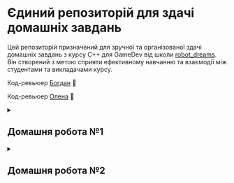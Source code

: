 # Єдиний репозиторій для здачі домашніх завдань
Цей репозиторій призначений для зручної та організованої здачі домашніх завдань з курсу С++ для GameDev від школи [robot_dreams](https://robotdreams.cc/uk). Він створений з метою сприяти ефективному навчанню та взаємодії між студентами та викладачами курсу.

Код-ревьюер [Богдан](https://github.com/bohdanpc) :man:

Код-ревьюер [Олена](https://github.com/helen-black) :woman:

<details>
  <summary><h2>Домашня робота №1</h2></summary>

## Домашнє завдання

### Опис

Домашня робота №1, на тему "**Вступ та підготовка**".

### Завдання

1. Встановіть Visual Studio IDE.
2. Скомпілюйте та запустіть першу програму.
3. Виведіть на консоль текст "I love C++!".
4. Намалюйте у консолі прямокутний трикутник символом "*".

### Реалізація

Вихідний код програми наведено нижче:

```cpp
#include <iostream>

int main()
{
    std::cout << "I love C++!\n" << std::endl;
    
    std::cout << "*\n"
              << "**\n"
              << "* *\n"
              << "*  *\n"
              << "*   *\n"
              << "*    *\n"
              << "*     *\n"
              << "*      *\n"
              << "*       *\n"
              << "**********\n";

    return 0;
}
```
</details>

<details>
  <summary><h2>Домашня робота №2</h2></summary>

## Домашнє завдання

### Опис

Домашня робота №2, на тему "**Система контролю версій Git**".

### Завдання

1. Налаштувати власний профіль на github.
2. Налаштувати git середовище за інструкцією в додаткових матеріалах.
3. Перенести домашні завдання з лекції 1 на гітхаб.

### Реалізація

Був використаний особистий профіль на github - [Denys Taranenko](https://github.com/denys-taranenko).

Також була перенесена Домашня робота №1 в єдиний репозиторій - [robot-dreams-homeworks](https://github.com/denys-taranenko/robot-dreams-homeworks).

<img src="https://lh3.googleusercontent.com/a13TrjRnO5uCWYSXixeARiEqZVWnFcu8V7HMWkNI36BsHhHfLHH6aV03d0_0DovyHZonw08hrs0J4KhyzMzo0nFRceWWJxvL3CFbcsczOrZOGBAPZ8aHkrNYI5WadFhRqEORzmF_igY8oBrN6H5ZApQHLrvWLaPU_BkLqj61whj-FLQThWGckY_hkMzYDgLJFYDvlCFBynrmclc_yNPEMl6UyOIAyfTrD8JG75J7vo6uQTJBWt1D6gtd2bPFpA3a_LU8qQ0yBWDtOekKDlNoBPHWy7W_78SFThh4_KqD7JusRCmFejWUje9vwlnS1ZotDPlYWSnomBjXHn7soqBShqPJ-a03-jo73Ryf_CVXCZEJvT0De4vswIosiR3dOXV8B_WbxG_pqtmo47cZUdTFlicvQQCC7HooYe25vAqUh44J6LdkmiR9aXMTZU8vzmF3GweEosPztXRyRmBeS3Szvo2EtqrKND9dN62NNaLVe1GJ_HgqfYGf3eCEvB_q_p9pCOFXjBtAkSeIj3Ildys2OFIY4X6fWOHCWDCvcI0O-Nee3dwDO0e31gIGJt9RjEXJau4JYNN21ANIO5Q7QKNjwjbJ3AcGqQf94ls9JlK67PnQhszOFgy3Kw6FCNtMLmEnjFpLIs-BohDhbtKifP20PhP9M62yoEEVPzGPP_jm7iId6yyRDBqo2kZtNTju4pAyllKoPfswSrVtyty2OOJKTAYzidZXKGjRwjuUNDzw-xV8Ychn4R1gB37ny8xcpNlLVO3e9eGEAAUoAz_quDYKLSRUrioDEpKGhOxymEkugKnAS2RUz8YdiEwMsa-KIt9JIZ_LE9T5DfuXfZ79I2Gwq3Mx7YSutlwdaA52TlQQ4q8wVG6BOwSBWzvKh1GXssah5r8fMuQLTSSxKvA2b4aEpyoDRiGQ3u1tI0n8ExpT7Sgx=w1906-h954-s-no?authuser=0" width="800">

</details>
